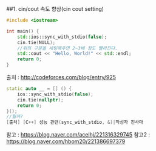 ##1. cin/cout 속도 향상(cin cout setting)


```cpp
#include <iostream>

int main() {
    std::ios::sync_with_stdio(false);
    cin.tie(NULL);
    //위의 구문을 세팅해주면 2~3배 정도 빨라진다.
    std::cout << "Hello, World!" << std::endl;
    return 0;
}
```
출처 : http://codeforces.com/blog/entry/925

```cpp
static auto __ = [] () {
    ios::sync_with_stdio(false);
    cin.tie(nullptr);
    return 0;
}();
//뭘까?
[출처] [C++] 성능 관련(sync_with_stdio, &)|작성자 진사마
```
참고 : https://blog.naver.com/acelhj/221316329745
참고2 : https://blog.naver.com/hbom20/221386697379